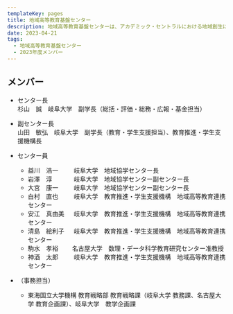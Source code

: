 ```yaml
---
templateKey: pages
title: 地域高等教育基盤センター
description: 地域高等教育基盤センターは、アカデミック・セントラルにおける地域創生に係る教育を担当します。
date: 2023-04-21
tags:
  - 地域高等教育基盤センター
  - 2023年度メンバー
---
```

## メンバー

* センター長<br>
杉山　誠　岐阜大学　副学長（総括・評価・総務・広報・基金担当）

  
* 副センター長<br>
山田　敏弘　岐阜大学　副学長（教育・学生支援担当）、教育推進・学生支援機構長


* センター員<br>
  * 益川　浩一　   　   岐阜大学　地域協学センター長<br>
  * 岩澤　淳　   　　    岐阜大学　地域協学センター副センター長<br>
  * 大宮　康一　 　 岐阜大学　地域協学センター副センター長<br>
  * 白村　直也　    　    岐阜大学　教育推進・学生支援機構　地域高等教育連携センター<br>
  * 安江　真由美 　    岐阜大学　教育推進・学生支援機構　地域高等教育連携センター<br>
  * 清島　絵利子 　   岐阜大学　教育推進・学生支援機構　地域高等教育連携センター<br>
  * 駒水　孝裕　  　名古屋大学　数理・データ科学教育研究センター准教授
  * 神酒　太郎　         　   岐阜大学　教育推進・学生支援機構　地域高等教育連携センター<br>


* （事務担当）

  * 東海国立大学機構 教育戦略部 教育戦略課（岐阜大学 教務課、名古屋大学 教育企画課）、岐阜大学　教学企画課